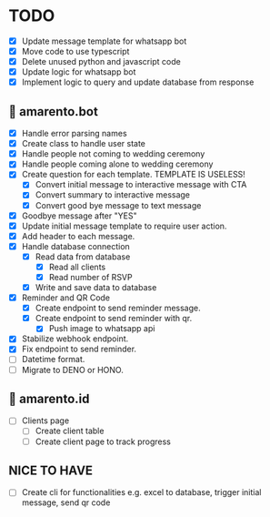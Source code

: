 # TODO

- [x] Update message template for whatsapp bot
- [x] Move code to use typescript
- [x] Delete unused python and javascript code
- [x] Update logic for whatsapp bot
- [x] Implement logic to query and update database from response

## 🤖 amarento.bot

- [x] Handle error parsing names
- [x] Create class to handle user state
- [x] Handle people not coming to wedding ceremony
- [x] Handle people coming alone to wedding ceremony
- [x] Create question for each template. TEMPLATE IS USELESS!
  - [x] Convert initial message to interactive message with CTA
  - [x] Convert summary to interactive message
  - [x] Convert good bye message to text message
- [x] Goodbye message after "YES"
- [x] Update initial message template to require user action.
- [x] Add header to each message.
- [x] Handle database connection
  - [x] Read data from database
    - [x] Read all clients
    - [x] Read number of RSVP
  - [x] Write and save data to database
- [x] Reminder and QR Code
  - [x] Create endpoint to send reminder message.
  - [x] Create endpoint to send reminder with qr.
    - [x] Push image to whatsapp api
- [x] Stabilize webhook endpoint.
- [x] Fix endpoint to send reminder.
- [ ] Datetime format.
- [ ] Migrate to DENO or HONO.

## 💚 amarento.id

- [ ] Clients page
  - [ ] Create client table
  - [ ] Create client page to track progress

## NICE TO HAVE

- [ ] Create cli for functionalities e.g. excel to database, trigger initial message, send qr code

